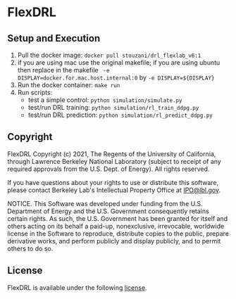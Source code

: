 # FlexDRL

## Setup and Execution

1. Pull the docker image: ``docker pull stouzani/drl_flexlab_v6:1``
2. if you are using mac use the original makefile; if you are using ubuntu then replace in the makefile `` -e DISPLAY=docker.for.mac.host.internal:0`` by `` -e DISPLAY=${DISPLAY} ``
3. Run the docker container: ``make run``
4. Run scripts:
    * test a simple control: ``python simulation/simulate.py``
    * test/run DRL training: ``python simulation/rl_train_ddpg.py``
    * test/run DRL prediction: ``python simulation/rl_predict_ddpg.py``

## Copyright

FlexDRL Copyright (c) 2021, The Regents of the University of California,
through Lawrence Berkeley National Laboratory (subject to receipt of
any required approvals from the U.S. Dept. of Energy). All rights reserved.

If you have questions about your rights to use or distribute this software,
please contact Berkeley Lab's Intellectual Property Office at
IPO@lbl.gov.

NOTICE.  This Software was developed under funding from the U.S. Department
of Energy and the U.S. Government consequently retains certain rights.  As
such, the U.S. Government has been granted for itself and others acting on
its behalf a paid-up, nonexclusive, irrevocable, worldwide license in the
Software to reproduce, distribute copies to the public, prepare derivative 
works, and perform publicly and display publicly, and to permit others to do so.


## License

FlexDRL is available under the following [license](https://github.com/LBNL-ETA/FlexDRL/blob/main/License.txt).
